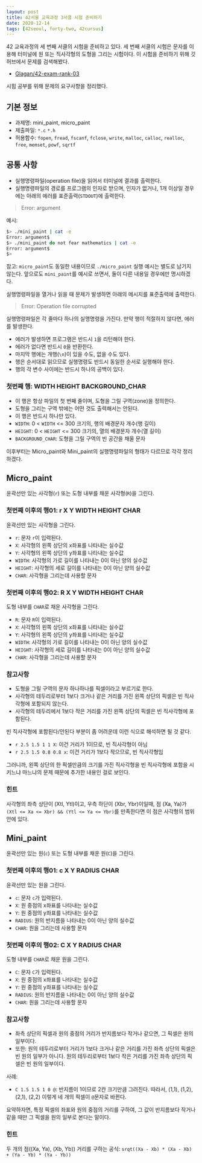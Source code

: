 ```yaml
---
layout: post
title: 42서울 교육과정 3서클 시험 준비하기
date: 2020-12-14
tags: [42seoul, forty-two, 42cursus]
---
```


42 교육과정의 세 번째 서클의 시험을 준비하고 있다. 세 번째 서클의 시험은 문자를 이용해 터미널에 원 또는 직사각형의 도형을 그리는 시험이다. 이 시험을 준비하기 위해 깃허브에서 문제를 검색해봤다.

- [Glagan/42-exam-rank-03](https://github.com/Glagan/42-exam-rank-03)

시힘 공부를 위해 문제의 요구사항을 정리했다.

## 기본 정보

- 과제명: mini_paint, micro_paint
- 제출파일: `*.c` `*.h`
- 허용함수: `fopen`, `fread`, `fscanf`, `fclose`, `write`, `malloc`, `calloc`, `realloc`, `free`, `memset`, `powf`, `sqrtf`

## 공통 사항

- 실행명령파일(operation file)을 읽어서 터미널에 결과를 출력한다.
- 실행명령파일의 경로를 프로그램의 인자로 받으며, 인자가 없거나, 1개 이상일 경우에는 아래의 에러를 표준출력(`STDOUT`)에 출력한다.

> Error: argument

예시:

```sh
$> ./mini_paint | cat -e
Error: argument$
$> ./mini_paint do not fear mathematics | cat -e
Error: argument$
$>
```

참고: `micro_paint`도 동일한 내용이므로 `./micro_paint` 실행 예시는 별도로 남기지 않는다. 앞으로도 `mini_paint`를 예시로 쓰면서, 둘이 다른 내용일 경우에만 명시하겠다.

실행명령파일을 열거나 읽을 때 문제가 발생하면 아래의 메시지를 표준출력에 출력한다.

> Error: Operation file corrupted

실행명령파일은 각 줄마다 하나의 실맹명령을 가진다. 만약 행이 적절하지 않다면, 에러를 발생한다.

- 에러가 발생하면 프로그램은 반드시 `1`을 리턴해야 한다.
- 에러가 없다면 반드시 `0`을 반환한다.
- 마지막 행에는 개행(`\n`)이 있을 수도, 없을 수도 있다.
- 행은 순서대로 읽으므로 실행명령도 반드시 동일한 순서로 실행해야 한다.
- 행의 각 변수 사이에는 반드시 하나의 공백이 있다.

### 첫번째 행: WIDTH HEIGHT BACKGROUND_CHAR

- 이 행은 항상 파일의 첫 번째 줄이며, 도형을 그릴 구역(zone)을 정의한다.
- 도형을 그리는 구역 밖에는 어떤 것도 출력해서는 안된다.
- 이 행은 반드시 하나만 있다.
- `WIDTH`: 0 < `WIDTH` <= 300 크기의, 행의 배경문자 개수(행 길이)
- `HEIGHT`: 0 < `HEIGHT` <= 300 크기의, 열의 배경문자 개수(열 길이)
- `BACKGROUND_CHAR`: 도형을 그릴 구역의 빈 공간을 채울 문자

이후부터는 Micro_paint와 Mini_paint의 실행명령파일의 형태가 다르므로 각각 정리하겠다.

## Micro_paint

윤곽선만 있는 사각형(`r`) 또는 도형 내부를 채운 사각형(`R`)을 그린다.

### 첫번째 이후의 행01: r X Y WIDTH HEIGHT CHAR

윤곽선만 있는 사각형을 그린다.

- `r`: 문자 `r`이 입력된다.
- `X`: 사각형의 왼쪽 상단의 x좌표를 나타내는 실수값
- `Y`: 사각형의 왼쪽 상단의 y좌표를 나타내는 실수값
- `WIDTH`: 사각형의 가로 길이를 나타내는 0이 아닌 양의 실수값
- `HEIGHT`: 사각형의 세로 길이를 나타내는 0이 아닌 양의 실수값
- `CHAR`: 사각형을 그리는데 사용할 문자

### 첫번째 이후의 행02: R X Y WIDTH HEIGHT CHAR

도형 내부를 `CHAR`로 채운 사각형을 그린다.

- `R`: 문자 `R`이 입력된다.
- `X`: 사각형의 왼쪽 상단의 x좌표를 나타내는 실수값
- `Y`: 사각형의 왼쪽 상단의 y좌표를 나타내는 실수값
- `WIDTH`: 사각형의 가로 길이를 나타내는 0이 아닌 양의 실수값
- `HEIGHT`: 사각형의 세로 길이를 나타내는 0이 아닌 양의 실수값
- `CHAR`: 사각형을 그리는데 사용할 문자

### 참고사항

- 도형을 그릴 구역의 문자 하나하나를 픽셀이라고 부르기로 한다.
- 사각형의 테두리로부터 1보다 크거나 같은 거리를 가진 왼쪽 상단의 픽셀은 빈 직사각형에 포함되지 않는다.
- 사각형의 테두리에서 1보다 작은 거리를 가진 왼쪽 상단의 픽셀은 빈 직사각형에 포함된다.

빈 직사각형에 포함된다/안된다 부분이 좀 어려운데 이런 식으로 해석하면 될 것 같다.

- `r 2.5 1.5 1 1 X`: 이건 거리가 1이므로, 빈 직사각형이 아님
- `r 2.5 1.5 0.8 0.8 x`: 이건 거리가 1보다 작으므로, 빈 직사각형임

그러니까, 왼쪽 상단의 한 픽셀만큼의 크기를 가진 직사각형을 빈 직사각형에 포함을 시키느냐 마느냐의 문제 때문에 추가한 내용인 걸로 보인다.

### 힌트

사각형의 좌측 상단이 (Xtl, Ytl)이고, 우측 하단이 (Xbr, Ybr)이일때, 점 (Xa, Ya)가 `(Xtl <= Xa <= Xbr) && (Ytl <= Ya <= Ybr)`를 만족한다면 이 점은 사각형의 범위 안에 있다.

## Mini_paint

윤곽선만 있는 원(`c`) 또는 도형 내부를 채운 원(`C`)을 그린다.

### 첫번째 이후의 행01: c X Y RADIUS CHAR

윤곽선만 있는 원을 그린다.

- `c`: 문자 `c`가 입력된다.
- `X`: 원 중점의 x좌표를 나타내는 실수값
- `Y`: 원 중점의 y좌표를 나타내는 실수값
- `RADIUS`: 원의 반지름을 나타내는 0이 아닌 양의 실수값
- `CHAR`: 원을 그리는데 사용할 문자

### 첫번째 이후의 행02: C X Y RADIUS CHAR

도형 내부를 `CHAR`로 채운 원을 그린다.

- `C`: 문자 `C`가 입력된다.
- `X`: 원 중점의 x좌표를 나타내는 실수값
- `Y`: 원 중점의 y좌표를 나타내는 실수값
- `RADIUS`: 원의 반지름을 나타내는 0이 아닌 양의 실수값
- `CHAR`: 원을 그리는데 사용할 문자

### 참고사항

- 좌측 상단의 픽셀과 원의 중점의 거리가 반지름보다 작거나 같으면, 그 픽셀은 원의 일부이다.
- 또한: 원의 테두리로부터 거리가 1보다 크거나 같은 거리를 가진 좌측 상단의 픽셀은 빈 원의 일부가 아니다. 원의 테두리로부터 1보다 작은 거리를 가진 좌측 상단의 픽셀은 빈 원의 일부이다.

사례:

- `C 1.5 1.5 1 0 @`: 반지름이 1이므로 2칸 크기만큼 그려진다. 따라서, (1,1), (1,2), (2,1), (2,2) 이렇게 네 개의 픽셀이 `@`문자로 바뀐다.

요약하자면, 특정 픽셀의 좌표와 원의 중점의 거리를 구하여, 그 값이 반지름보다 작거나 같을 때만 그 픽셀을 원의 일부로 본다는 말이다.

### 힌트

두 개의 점((Xa, Ya), (Xb, Yb)) 거리를 구하는 공식: `srqt((Xa - Xb) * (Xa - Xb) + (Ya - Yb) * (Ya - Yb))`
